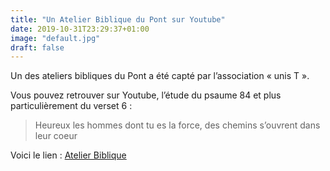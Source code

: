 ```yaml
---
title: "Un Atelier Biblique du Pont sur Youtube"
date: 2019-10-31T23:29:37+01:00
image: "default.jpg"
draft: false
---
```


Un des ateliers bibliques du Pont a été capté par l’association « unis T ».

Vous pouvez retrouver sur Youtube, l’étude du psaume 84 et plus particulièrement du verset 6 :

> Heureux les hommes dont tu es la force, des chemins s’ouvrent dans leur coeur

Voici le lien : [Atelier Biblique](https://youtu.be/S9ukozssud0)